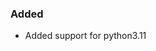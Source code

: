 <!-- markdownlint-disable MD041 -->
<!--
A new scriv changelog fragment.

Uncomment the section that is right (remove the HTML comment wrapper).
-->

<!--
### Removed

- A bullet item for the Removed category.

-->

### Added

- Added support for python3.11

<!--
### Changed

- A bullet item for the Changed category.

-->
<!--
### Deprecated

- A bullet item for the Deprecated category.

-->
<!--
### Fixed

- A bullet item for the Fixed category.

-->
<!--
### Security

- A bullet item for the Security category.

-->
